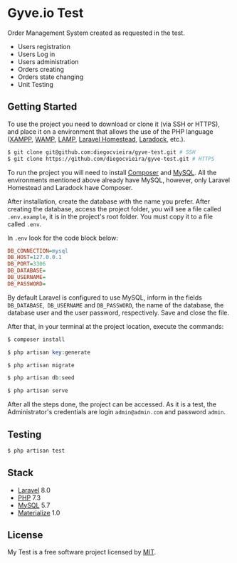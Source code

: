 # Gyve.io Test

Order Management System created as requested in the test.

* Users registration
* Users Log in
* Users administration
* Orders creating
* Orders state changing
* Unit Testing

## Getting Started

To use the project you need to download or clone it (via SSH or HTTPS), and place it on a environment that allows the use of the PHP language ([XAMPP](https://www.apachefriends.org/pt_br/index.html), [WAMP](https://bitnami.com/stack/wamp), [LAMP](https://bitnami.com/stack/lamp), [Laravel Homestead](https://laravel.com/docs/8.x/homestead), [Laradock](https://laradock.io/), etc.).

```sh
$ git clone git@github.com:diegocvieira/gyve-test.git # SSH
$ git clone https://github.com/diegocvieira/gyve-test.git # HTTPS
```

To run the project you will need to install [Composer](https://getcomposer.org/download/) and [MySQL](https://dev.mysql.com/). All the environments mentioned above already have MySQL, however, only Laravel Homestead and Laradock have Composer.

After installation, create the database with the name you prefer. After creating the database, access the project folder, you will see a file called `.env.example`, it is in the project's root folder. You must copy it to a file called `.env`.

In `.env` look for the code block below:

```ini
DB_CONNECTION=mysql
DB_HOST=127.0.0.1
DB_PORT=3306
DB_DATABASE=
DB_USERNAME=
DB_PASSWORD=
```

By default Laravel is configured to use MySQL, inform in the fields `DB_DATABASE`,` DB_USERNAME` and `DB_PASSWORD`, the name of the database, the database user and the user password, respectively. Save and close the file.

After that, in your terminal at the project location, execute the commands:

```php
$ composer install
``` 

```php
$ php artisan key:generate
``` 

```php
$ php artisan migrate
``` 

```php
$ php artisan db:seed
``` 

```php
$ php artisan serve
``` 

After all the steps done, the project can be accessed. As it is a test, the Administrator's credentials are login `admin@admin.com` and password `admin`.

## Testing

```php
$ php artisan test
```

## Stack

* [Laravel](https://laravel.com/) 8.0
* [PHP](https://www.php.net/) 7.3
* [MySQL](https://dev.mysql.com/) 5.7
* [Materialize](https://materializecss.com/) 1.0

## License

My Test is a free software project licensed by [MIT](LICENSE).
